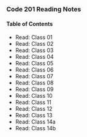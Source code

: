 ### Code 201 Reading Notes

#### Table of Contents
- Read: Class 01
- Read: Class 02
- Read: Class 03
- Read: Class 04
- Read: Class 05
- Read: Class 06
- Read: Class 07
- Read: Class 08
- Read: Class 09
- Read: Class 10
- Read: Class 11
- Read: Class 12
- Read: Class 13
- Read: Class 14a
- Read: Class 14b
